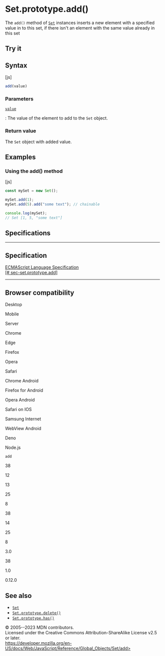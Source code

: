 Set.prototype.add()
===================

 
The `add()` method of [`Set`](../set) instances inserts a new element
with a specified value in to this set, if there isn\'t an element with
the same value already in this set


 
Try it 
------

 



 
Syntax
------

 
 
 
[js]


```js
add(value)
```




 
### Parameters

 

[`value`](#value)

:   The value of the element to add to the `Set` object.



 
### Return value 

 
The `Set` object with added value.



 
Examples
--------


 
### Using the add() method 

 
 
 
[js]


```js
const mySet = new Set();

mySet.add(1);
mySet.add(5).add("some text"); // chainable

console.log(mySet);
// Set [1, 5, "some text"]
```




Specifications
--------------

 
  -----------------------------------------------------------------------------------------------------------------
  Specification
  -----------------------------------------------------------------------------------------------------------------
  [ECMAScript Language Specification\
  [\#
  sec-set.prototype.add]](https://tc39.es/ecma262/multipage/keyed-collections.html#sec-set.prototype.add)

  -----------------------------------------------------------------------------------------------------------------


Browser compatibility 
---------------------

 


Desktop

Mobile

Server

Chrome

Edge

Firefox

Opera

Safari

Chrome Android

Firefox for Android

Opera Android

Safari on IOS

Samsung Internet

WebView Android

Deno

Node.js

`add`

38

12

13

25

8

38

14

25

8

3.0

38

1.0

0.12.0

 
See also 
--------

 
-   [`Set`](../set)
-   [`Set.prototype.delete()`](delete)
-   [`Set.prototype.has()`](has)



 
© 2005--2023 MDN contributors.\
Licensed under the Creative Commons Attribution-ShareAlike License v2.5
or later.\
https://developer.mozilla.org/en-US/docs/Web/JavaScript/Reference/Global_Objects/Set/add>

